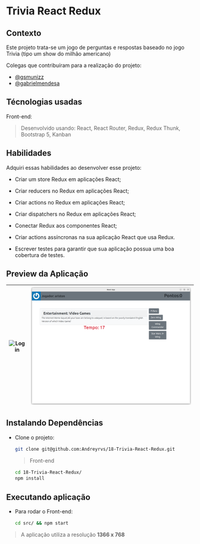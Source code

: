 # Trivia React Redux

## Contexto

Este projeto trata-se um jogo de perguntas e respostas baseado no jogo Trivia (tipo um show do milhão americano)

Colegas que contribuíram para a realização do projeto:

- [@gsmunizz](https://github.com/gsmunizz "github")
- [@gabrielmendesa](https://github.com/gabrielmendesa "github")

## Técnologias usadas

Front-end:
> Desenvolvido usando: React, React Router, Redux, Redux Thunk, Bootstrap 5, Kanban

## Habilidades

Adquiri essas habilidades ao desenvolver esse projeto:

- Criar um store Redux em aplicações React;

- Criar reducers no Redux em aplicações React;

- Criar actions no Redux em aplicações React;

- Criar dispatchers no Redux em aplicações React;

- Conectar Redux aos componentes React;

- Criar actions assíncronas na sua aplicação React que usa Redux.

- Escrever testes para garantir que sua aplicação possua uma boa cobertura de testes.

## Preview da Aplicação

| ![Login](./aplicacao) | ![Home](./aplicacao-home.png) |
| ----------- | ----------- |

## Instalando Dependências

- Clone o projeto:

  ```bash
  git clone git@github.com:Andreyrvs/18-Trivia-React-Redux.git
  ```

  > Front-end

  ```bash
  cd 18-Trivia-React-Redux/
  npm install
  ```

## Executando aplicação

- Para rodar o Front-end:

  ```bash
  cd src/ && npm start
  ```

> A aplicação utiliza a resolução **1366 x 768**
